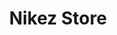 <h1 align="center">Nikez Store</h1>
<img src="/src/assets/website.png" alt="" title="Optional title">
